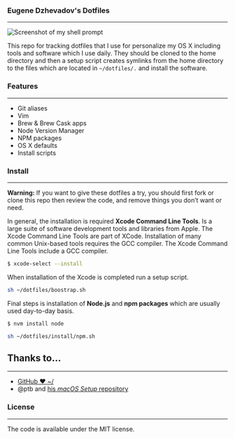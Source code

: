 ### Eugene Dzhevadov's Dotfiles
---

![Screenshot of my shell prompt](https://monosnap.com/file/mz2hC7AeXdNqqi2R41feSMhumWaFc4)

This repo for tracking dotfiles that I use for personalize my OS X including tools and software which I use daily. They should be cloned to the home directory and then a setup script creates symlinks from the home directory to the files which are located in `~/dotfiles/.` and install the software.

### Features
---
 - Git aliases
 - Vim
 - Brew & Brew Cask apps
 - Node Version Manager
 - NPM packages 
 - OS X defaults
 - Install scripts

### Install
---
**Warning:** If you want to give these dotfiles a try, you should first fork or clone this repo then review the code, and remove things you don’t want or need.

In general, the installation is required **Xcode Command Line Tools**. Is a large suite of software development tools and libraries from Apple. The Xcode Command Line Tools are part of XCode. Installation of many common Unix-based tools requires the GCC compiler. The Xcode Command Line Tools include a GCC compiler.

```bash
$ xcode-select --install
```

When installation of the Xcode is completed run a setup script.

```bash
sh ~/dotfiles/boostrap.sh
```

Final steps is installation of **Node.js** and  **npm packages** which are usually used day-to-day basis.

```bash
$ nvm install node
```

```bash
sh ~/dotfiles/install/npm.sh
```

## Thanks to…
---
- [GitHub ❤ ~/](http://dotfiles.github.com/)
- @ptb and [his _macOS Setup_ repository](https://github.com/ptb/mac-setup)

### License
---
The code is available under the MIT license.
